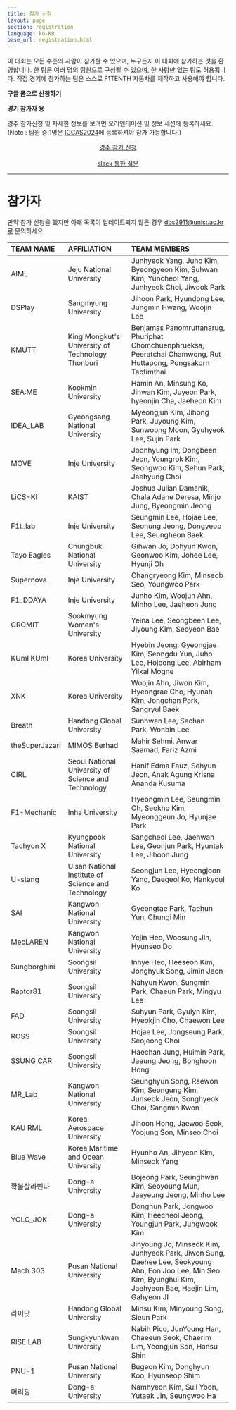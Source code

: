 ```yaml
---
title: 참가 신청
layout: page
section: registration
language: ko-KR
base_url: registration.html
---
```


이 대회는 모든 수준의 사람이 참가할 수 있으며,  누구든지 이 대회에 참가하는 것을 환영합니다. 한 팀은 여러 명의 팀원으로 구성될 수 있으며, 한 사람만 있는 팀도 허용됩니다.
직접 경기에 참가하는 팀은 스스로 F1TENTH 자동차를 제작하고 사용해야 합니다.


**구글 폼으로 신청하기**

<!-- ***4월 30일 오픈 예정*** -->

**경기 참가자 용**

경주 참가신청 및 자세한 정보를 보려면 오리엔테이션 및 정보 세션에 등록하세요.
(Note : 팀원 중 1명은 [ICCAS2024](https://2024.iccas.org/)에 등록하셔야 참가 가능합니다.)

<center class="actions">
	<a href="https://docs.google.com/forms/d/e/1FAIpQLSc8hK-SnthwWaVjcNTqFdi9nbaxAi6ImTIuK7bMWi-5cbc5zw/viewform?usp=sf_link" class="button">경주 참가 신청</a>
</center>

<br>

<center class="actions">
	<a href="https://join.slack.com/t/f1tenthkoreab-m4i3495/shared_invite/zt-2qqvtmboh-nLfEQWJcoE9pUdybidyqcw" class="button">slack 통한 질문</a>
</center>

<!-- **일반 참가자 용**

경주 관람신청 및 자세한 정보를 보려면 오리엔테이션 및 정보 세션에 등록하세요.

<center class="actions">
	<a href="https://docs.google.com/forms/d/e/1FAIpQLSf5aheoenohT5te_PutaAnLSBmPwK3EKB7EVOtFLEEu3Jk1gQ/viewform?usp=sf_link" class="button">일반 참가 신청</a>
</center> -->


---
<!-- <center class="actions">
	<a href="../ko/participants.html" class="button">참가 현황</a>
</center>
 -->

# 참가자

만약 참가 신청을 했지만 아래 목록이 업데이트되지 않은 경우 dbs2911@unist.ac.kr로 문의하세요.

| TEAM NAME | AFFILIATION | TEAM MEMBERS |
|:---|:---|:---|
|AIML|Jeju National University|Junhyeok Yang, Juho Kim, Byeongyeon Kim, Suhwan Kim, Yuncheol Yang, Junhyeok Choi, Jiwook Park|
|DSPlay|Sangmyung University|Jihoon Park, Hyundong Lee, Jungmin Hwang, Woojin Lee|
|KMUTT|King Mongkut's University of Technology Thonburi|Benjamas Panomruttanarug, Phuriphat Chomchuenphrueksa, Peeratchai Chamwong, Rut Huttapong, Pongsakorn Tabtimthai|
|SEA:ME|Kookmin University|Hamin An, Minsung Ko, Jihwan Kim, Juyeon Park, hyeonjin Cha, Jaeheon Kim|
|IDEA_LAB|Gyeongsang National University|Myeongjun Kim, Jihong Park, Juyoung Kim, Sunwoong Moon, Gyuhyeok Lee, Sujin Park|
|MOVE|Inje University|Joonhyung Im, Dongbeen Jeon, Youngrok Kim, Seongwoo Kim, Sehun Park, Jaehyung Choi|
|LiCS-KI|KAIST|Joshua Julian Damanik, Chala Adane Deresa, Minjo Jung, Byeongmin Jeong|
|F1t_lab|Inje University|Seungmin Lee, Hojae Lee, Seonung Jeong, Dongyeop Lee, Seungheon Baek|
|Tayo Eagles|Chungbuk National University|Gihwan Jo, Dohyun Kwon, Geonwoo Kim, Johee Lee, Hyunji Oh|
|Supernova|Inje University|Changryeong Kim, Minseob Seo, Youngwoo Park|
|F1_DDAYA|Inje University|Junho Kim, Woojun Ahn, Minho Lee, Jaeheon Jung|
|GROMIT|Sookmyung Women's University|Yeina Lee, Seongbeen Lee, Jiyoung Kim, Seoyeon Bae|
|KUml KUml|Korea University|Hyebin Jeong, Gyeongjae Kim, Seongdu Yun, Juho Lee, Hojeong Lee, Abirham Yilkal Mogne|
|XNK|Korea University|Woojin Ahn, Jiwon Kim, Hyeongrae Cho, Hyunah Kim, Jongchan Park, Sangryul Baek|
|Breath|Handong Global University|Sunhwan Lee, Sechan Park, Wonbin Lee|
|theSuperJazari|MIMOS Berhad|Mahir Sehmi, Anwar Saamad, Fariz Azmi|
|CIRL|Seoul National University of Science and Technology|Hanif Edma Fauz, Sehyun Jeon, Anak Agung Krisna Ananda Kusuma|
|F1-Mechanic|Inha University|Hyeongmin Lee, Seungmin Oh, Seokho Kim, Myeonggeun Jo, Hyunjae Park|
|Tachyon X|Kyungpook National University|Sangcheol Lee, Jaehwan Lee, Geonjun Park, Hyuntak Lee, Jihoon Jung|
|U-stang|Ulsan National Institute of Science and Technology|Seongjun Lee, Hyeongjoon Yang, Daegeol Ko, Hankyoul Ko|
|SAI|Kangwon National University|Gyeongtae Park, Taehun Yun, Chungi Min|
|MecLAREN|Kangwon National University|Yejin Heo, Woosung Jin, Hyunseo Do|
|Sungborghini|Soongsil University|Inhye Heo, Heeseon Kim, Jonghyuk Song, Jimin Jeon|
|Raptor81|Soongsil University|Nahyun Kwon, Sungmin Park, Chaeun Park, Mingyu Lee|
|FAD|Soongsil University|Suhyun Park, Gyulyn Kim, Hyeokjin Cho, Chaewon Lee|
|ROSS|Soongsil University|Hojae Lee, Jongseung Park, Seojeong Choi|
|SSUNG CAR|Soongsil University|Haechan Jung, Huimin Park, Jaeung Jeong, Bonghoon Hong|
|MR_Lab|Kangwon National University|Seunghyun Song, Raewon Kim, Seongung Kim, Junseok Jeon, Songhyeok Choi, Sangmin Kwon|
|KAU RML|Korea Aerospace University|Jihoon Hong, Jaewoo Seok, Yoojung Son, Minseo Choi|
|Blue Wave|Korea Maritime and Ocean University|Hyunho An, Jihyeon Kim, Minseok Yang|
|확불살라삔다|Dong-a University|Bojeong Park, Seunghwan Kim, Seoyoung Mun, Jaeyeung Jeong, Minho Lee|
|YOLO_JOK|Dong-a University|Donghun Park, Jongwoo Kim, Heecheol Jeong, Youngjun Park, Jungwook Kim|
|Mach 303|Pusan National University|Jinyoung Jo, Minseok Kim, Junhyeok Park, Jiwon Sung, Daehee Lee, Seokyoung Ahn, Eon Joo Lee, Min Seo Kim, Byunghui Kim, Jaehyeon Bae, Haejin Lim, Gahyeon JI |
|라이닷|Handong Global University|Minsu Kim, Minyoung Song, Sieun Park|
|RISE LAB|Sungkyunkwan University|Nabih Pico, JunYoung Han,  Chaeeun Seok, Chaerim Lim, Yeongjun Son, Hansu Shin|
|PNU-1|Pusan National University|Bugeon Kim, Donghyun Koo, Hyunseop Shim|
|머리핑|Dong-a University|Namhyeon Kim, Suil Yoon, Yutaek Jin, Seungwoo Ha|

<!-- | Black Crane | 인제대학교 | 김성준, 이호재, 정선용 |
| Tayo Eagles | 충북대학교 | 김건우, 김택림, 권도현 |
| KMUTT | King Mongkut's University of Technology Thonburi | Benjamas Panomruttanarug, Jirat Lapsittiwong |
| ICHTHUS | 숭실대학교 | 정진섭, 강세륜, 임현규 |
| ICHTHUS2 | 숭실대학교 | 김민, 김병지, 전민혁 |
| HMCar | 울산과학기술원 | 김광록, 강경태, 류정상, 이윤호 |
| TigerOx | 경북대학교 | 박수용, 최윤도, 정세빈, 김현정, 이찬혁 |
| Gudakdary | 중앙대학교 | 변관균, 서지원, 이호진, 이은지, 임종건 |
| INHARobo | 인하대학교 | 장동민, 송승준, 김민교 |
| AART | 금오공과대학교 | 장인식, 김유진, 이현철, Saugat Shahi, Louise Tan |
| SAI | 강원대학교 | 이영우, 고강호, 윤태훈, 김수아 |
| CML | 고려대학교 | 백상률, 김우중, 김지원, 조형래, 모지환 |
| AGA-CML | 고려대학교 | 김현아, 남가람, 신수빈, 조수린, 오민택 |
| BTS | 숭실대학교 | 권영훈, 김성윤, 김수민 |
| SSUWOONG | 숭실대학교 | 박준영, 반세현, 이민우, 이준호 |
| ATP | 인제대학교 | 류지홍, 김희철, 서지우, 서석원 |
| MOVE | 인제대학교 | 차건민, 박세훈, 김성우, 김민준 |
| QueenCar | 경상국립대학교 | 조민아, 이주호, 이호윤, 조수민, 김룡학, 손성진 |
| Breath | 한동대학교 | 이원빈, 박세찬, 이선환 |
| IDEA_LAB | 경상국립대학교 | 김명준, 김영훈, 박지홍, 문선웅 |
| ENERNET | National Taipei University of Technology  | Shangyen Lee, Shangtse Lee |
| GROMIT | 숙명여자대학교  | 정보인, 김경은, 류연지, 이성빈, 조영서 |
| DSPlay | 상명대학교 | 김희원, 이우진, 박지훈, 목경민 |
| CIRL | 서울대학교 | Abdul Aris Umar, Fikih Muhammad, Anak Agung Krisna Ananda Kusuma, 박관우, 김정수 |
| DDRX | Zhejiang University | Lei Xie, Cheng Hu, Wangjia Weng, Zhouheng Li, Haoyang He, Hongxu Chen | 
| Drunken Driving | 인천대학교 | 안대용, 정철민, 이화수, 김경현 |
| Paragon | 인천대학교 | 배문규, 김태헌, 이승민, 박규철 | 
| 끝나고족발 | 동아대학교 | 박보정, 김승환, 문서영, 정재영 |
| 모멘텀 | 동아대학교 | 박동훈, 정희철, 김종우, 박영준 |
| Yonam_Mobility | 연암공과대학교 | 이승욱, 신지섭, 심영진, 이준혁, 기재현 |
| Yonam | 연암공과대학교 | 권준서, 김현준, 나형도, 박승원, 이차원 |  -->

